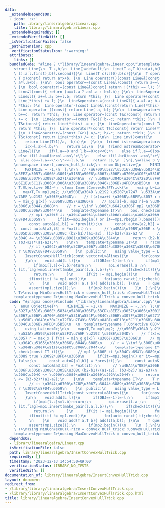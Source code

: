 ```yaml
---
data:
  _extendedDependsOn:
  - icon: ':x:'
    path: library/linearalgebra/Linear.cpp
    title: library/linearalgebra/Linear.cpp
  _extendedRequiredBy: []
  _extendedVerifiedWith: []
  _isVerificationFailed: false
  _pathExtension: cpp
  _verificationStatusIcon: ':warning:'
  attributes:
    links: []
  bundledCode: "#line 2 \"library/linearalgebra/Linear.cpp\"\ntemplate<typename T>\n\
    struct Line{\n  T a,b;\n  Line()=default;\n  Line(T a,T b):a(a),b(b){}\n  Line(pair<T,T>\
    \ l):a(l.first),b(l.second){}\n  Line(T c):a(0),b(c){}\n\n  T operator()(const\
    \ T x)const{ return a*x+b; }\n  Line operator()(const Line&l)const{ return Line(a*l.a,\
    \ a*l.b+b); }\n\n  bool operator==(const Line&l)const{ return a==l.a and b==l.b;\
    \ }\n  bool operator!=(const Line&l)const{ return !(*this == l); }\n  bool operator<(const\
    \ Line&l)const{ return (a==l.a ? a<l.a : b<l.b); }\n\n  Line&operator+=(const\
    \ Line&l){ a+=l.a; b+=l.b; return *this; }\n  Line operator+(const Line&l)const{return\
    \ Line(*this) += l; }\n  Line&operator-=(const Line&l){ a-=l.a; b-=l.b; return\
    \ *this; }\n  Line operator-(const Line&l)const{return Line(*this) -= l; }\n \
    \ Line operator-()const{ return Line(-a,-b); }\n\n  Line&operator+=(const T&c){\
    \ b+=c; return *this; }\n  Line operator+(const T&c)const{ return Line(*this)\
    \ += c; }\n  Line&operator-=(const T&c){ b-=c; return *this; }\n  Line operator-(const\
    \ T&c)const{ return Line(*this) -= c; }\n  Line&operator*=(const T&c){ a*=c; b*=c;\
    \ return *this; }\n  Line operator*(const T&c)const{ return Line(*this) *= c;\
    \ }\n  Line&operator/=(const T&c){ a/=c; b/=c; return *this; }\n  Line operator/(const\
    \ T&c)const{ return Line(*this) /= c; }\n\n  Line inv()const{\n    assert(a!=0);\n\
    \    return Line(T(1)/a, -b/a);\n  }\n\n  friend istream&operator>>(istream&is,Line&l){\n\
    \    is>>l.a>>l.b;\n    return is;\n  }\n  friend ostream&operator<<(ostream&os,const\
    \ Line&l){\n    if(l.a==0 and l.b==0)os<<0;\n    else if(l.a==0)os<<l.b;\n   \
    \ else if(l.b==0)os<<l.a<<\"x\";\n    else if(l.b>0)os<<l.a<<\"x+\"<<l.b;\n  \
    \  else os<<l.a<<\"x-\"<<-l.b;\n    return os;\n  }\n};\n#line 3 \"library/linearalgebra/InsertConvexHullTrick.cpp\"\
    \nnamespace insert_convex_hull_trick{\n  enum Objective{\n    MINIMIZE = +1,\n\
    \    MAXIMIZE = -1,\n  };\n\n  // \u6700\u5927\u5316\u306E\u5834\u5408\u306F\u53CD\
    \u8EE2\u3057\u3066\u3001\u5185\u90E8\u3067\u306F\u6700\u5C0F\u5316\u554F\u984C\
    \u306E\u307F\u3092\u6271\u3046\n  // \u50BE\u304D\u304C\u72ED\u7FA9\u5358\u8ABF\
    \u6E1B\u5C11\u306B\u306A\u308B\u3088\u3046\u306B\u4FDD\u5B58\n  \n  template<typename\
    \ T,Objective OBJ>\n  class InsertConvexHullTrick{\n    using L=Line<T>;\n\n \
    \   map<T,T> mp1,mp2; //\u50BE\u304D \u2192 \u5207\u7247, \u533A\u9593\u306E\u53F3\
    \u7AEF \u2192 \u50BE\u304D\n    // f(x)=ax+b \u306B\u5BFE\u3057 r = max_x { f(x)\
    \ = min_g g(x)} \u3068\u3057\u3066\n    // mp1[a]=b, mp2[r]=a \u304C\u5165\u3063\
    \u3066\u3044\u308B\n    // r = \\inf \u306E\u6642\u306F mp2 \u306B\u306F\u5165\
    \u308C\u306A\u3044\n\n    template<typename IT>\n    bool check(const IT it){\n\
    \      // mp1 \u306E it \u304C\u8981\u3089\u306A\u3044\u306A\u3089 true \u3092\
    \u8FD4\u3059\n      if(it==mp1.begin() or it==mp1.rbegin().base())return false;\n\
    \      const auto&[a1,b1] = *prev(it);\n      const auto&[a2,b2] = *it;\n    \
    \  const auto&[a3,b3] = *nxt(it);\n      // \u4EA4\u70B9\u306E x \u5EA7\u6A19\u306F\
    \u305D\u308C\u305E\u308C (b2-b1)/(a1-a2), (b3-b2)/(a2-a3)\n      // \u3053\u308C\
    \u304C <= \u306A\u3089\u8981\u3089\u306A\u3044\n      return (b2-b1)*(a2-a3) <=\
    \ (b3-b2)*(a1-a2);\n    }\n\n    template<typename IT>\n    T r(const IT it){\n\
    \      // it \u304C\u6700\u5C0F\u3067\u3044\u3089\u308C\u308B\u6700\u5927\u306E\
    \ r \u3092\u8FD4\u3059\n    }\n  public:\n    using value_type = L;\n\n    InsertConvexHullTrick()=default;\n\
    \    InsertConvexHullTrick(const vector<L>&lines){\n      for(const auto&l:lines)add(l);\n\
    \    }\n\n    void add(L l){\n      if(OBJ==-1)l=-l;\n      if(mp1.count(l.a)){\n\
    \        if(mp1[l.a]<=l.b)return;\n        mp1.erase(l.a);\n      }\n      auto\
    \ [it,flag]=mp1.insert(make_pair(l.a,l.b));\n      if(check(it)){\n        mp1.erase(it);\n\
    \        return;\n      }\n      if(it != mp1.begin())\n        for(auto l=pre(it);check(l);l=--mp1.erase(l)){}\n\
    \      if(nxt(it) != mp1.end())\n        for(auto r=nxt(it);check(r);r=mp1.erase(r)){}\n\
    \      \n    }\n    void add(T a,T b){ add(L(a,b)); }\n\n    T query(T x)const{\n\
    \      assert(mp1.size());\n      if(mp2.begin())\n    }\n  };\n}\ntemplate<typename\
    \ T>\nusing MinConvexHullTrick = convex_hull_trick::ConvexHullTrick<T,convex_hull_trick::Objective::MINIMIZE>;\n\
    template<typename T>\nusing MaxConvexHullTrick = convex_hull_trick::ConvexHullTrick<T,convex_hull_trick::Objective::MAXIMIZE>;\n"
  code: "#pragma once\n#include \"library/linearalgebra/Linear.cpp\"\nnamespace insert_convex_hull_trick{\n\
    \  enum Objective{\n    MINIMIZE = +1,\n    MAXIMIZE = -1,\n  };\n\n  // \u6700\
    \u5927\u5316\u306E\u5834\u5408\u306F\u53CD\u8EE2\u3057\u3066\u3001\u5185\u90E8\
    \u3067\u306F\u6700\u5C0F\u5316\u554F\u984C\u306E\u307F\u3092\u6271\u3046\n  //\
    \ \u50BE\u304D\u304C\u72ED\u7FA9\u5358\u8ABF\u6E1B\u5C11\u306B\u306A\u308B\u3088\
    \u3046\u306B\u4FDD\u5B58\n  \n  template<typename T,Objective OBJ>\n  class InsertConvexHullTrick{\n\
    \    using L=Line<T>;\n\n    map<T,T> mp1,mp2; //\u50BE\u304D \u2192 \u5207\u7247\
    , \u533A\u9593\u306E\u53F3\u7AEF \u2192 \u50BE\u304D\n    // f(x)=ax+b \u306B\u5BFE\
    \u3057 r = max_x { f(x) = min_g g(x)} \u3068\u3057\u3066\n    // mp1[a]=b, mp2[r]=a\
    \ \u304C\u5165\u3063\u3066\u3044\u308B\n    // r = \\inf \u306E\u6642\u306F mp2\
    \ \u306B\u306F\u5165\u308C\u306A\u3044\n\n    template<typename IT>\n    bool\
    \ check(const IT it){\n      // mp1 \u306E it \u304C\u8981\u3089\u306A\u3044\u306A\
    \u3089 true \u3092\u8FD4\u3059\n      if(it==mp1.begin() or it==mp1.rbegin().base())return\
    \ false;\n      const auto&[a1,b1] = *prev(it);\n      const auto&[a2,b2] = *it;\n\
    \      const auto&[a3,b3] = *nxt(it);\n      // \u4EA4\u70B9\u306E x \u5EA7\u6A19\
    \u306F\u305D\u308C\u305E\u308C (b2-b1)/(a1-a2), (b3-b2)/(a2-a3)\n      // \u3053\
    \u308C\u304C <= \u306A\u3089\u8981\u3089\u306A\u3044\n      return (b2-b1)*(a2-a3)\
    \ <= (b3-b2)*(a1-a2);\n    }\n\n    template<typename IT>\n    T r(const IT it){\n\
    \      // it \u304C\u6700\u5C0F\u3067\u3044\u3089\u308C\u308B\u6700\u5927\u306E\
    \ r \u3092\u8FD4\u3059\n    }\n  public:\n    using value_type = L;\n\n    InsertConvexHullTrick()=default;\n\
    \    InsertConvexHullTrick(const vector<L>&lines){\n      for(const auto&l:lines)add(l);\n\
    \    }\n\n    void add(L l){\n      if(OBJ==-1)l=-l;\n      if(mp1.count(l.a)){\n\
    \        if(mp1[l.a]<=l.b)return;\n        mp1.erase(l.a);\n      }\n      auto\
    \ [it,flag]=mp1.insert(make_pair(l.a,l.b));\n      if(check(it)){\n        mp1.erase(it);\n\
    \        return;\n      }\n      if(it != mp1.begin())\n        for(auto l=pre(it);check(l);l=--mp1.erase(l)){}\n\
    \      if(nxt(it) != mp1.end())\n        for(auto r=nxt(it);check(r);r=mp1.erase(r)){}\n\
    \      \n    }\n    void add(T a,T b){ add(L(a,b)); }\n\n    T query(T x)const{\n\
    \      assert(mp1.size());\n      if(mp2.begin())\n    }\n  };\n}\ntemplate<typename\
    \ T>\nusing MinConvexHullTrick = convex_hull_trick::ConvexHullTrick<T,convex_hull_trick::Objective::MINIMIZE>;\n\
    template<typename T>\nusing MaxConvexHullTrick = convex_hull_trick::ConvexHullTrick<T,convex_hull_trick::Objective::MAXIMIZE>;"
  dependsOn:
  - library/linearalgebra/Linear.cpp
  isVerificationFile: false
  path: library/linearalgebra/InsertConvexHullTrick.cpp
  requiredBy: []
  timestamp: '2023-12-03 14:54:50+09:00'
  verificationStatus: LIBRARY_NO_TESTS
  verifiedWith: []
documentation_of: library/linearalgebra/InsertConvexHullTrick.cpp
layout: document
redirect_from:
- /library/library/linearalgebra/InsertConvexHullTrick.cpp
- /library/library/linearalgebra/InsertConvexHullTrick.cpp.html
title: library/linearalgebra/InsertConvexHullTrick.cpp
---
```

